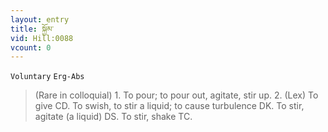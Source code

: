 ```yaml
---
layout: entry
title: སྐྱོམ་
vid: Hill:0088
vcount: 0
---
```

`Voluntary` `Erg-Abs`
> (Rare in colloquial) 1\.
 To pour; to pour out, agitate, stir up\.
 2\.
 (Lex) To give CD\.
 To swish, to stir a liquid; to cause turbulence DK\.
 To stir, agitate (a liquid) DS\.
 To stir, shake TC\.

